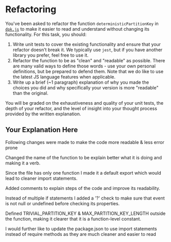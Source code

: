 # Refactoring

You've been asked to refactor the function `deterministicPartitionKey` in [`dpk.js`](dpk.js) to make it easier to read and understand without changing its functionality. For this task, you should:

1. Write unit tests to cover the existing functionality and ensure that your refactor doesn't break it. We typically use `jest`, but if you have another library you prefer, feel free to use it.
2. Refactor the function to be as "clean" and "readable" as possible. There are many valid ways to define those words - use your own personal definitions, but be prepared to defend them. Note that we do like to use the latest JS language features when applicable.
3. Write up a brief (~1 paragraph) explanation of why you made the choices you did and why specifically your version is more "readable" than the original.

You will be graded on the exhaustiveness and quality of your unit tests, the depth of your refactor, and the level of insight into your thought process provided by the written explanation.

## Your Explanation Here

Following changes were made to make the code more readable & less error prone

Changed the name of the function to be explain better what it is doing and making it a verb.

Since the file has only one function I made it a default export which would lead to cleaner import statements.

Added comments to explain steps of the code and improve its readability.

Instead of multiple if statements I added a '?' check to make sure that event is not null or undefined before checking its properties.

Defined TRIVIAL_PARTITION_KEY & MAX_PARTITION_KEY_LENGTH outside the function, making it clearer that it is a function-level constant.

I would further like to update the package.json to use import statements instead of require methods as they are much cleaner and easier to read
